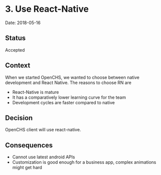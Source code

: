 # 3. Use React-Native

Date: 2018-05-16

## Status

Accepted

## Context

When we started OpenCHS, we wanted to choose between native development and React Native. The reasons to choose RN are
 - React-Native is mature
 - It has a comparatively lower learning curve for the team
 - Development cycles are faster compared to native

## Decision

OpenCHS client will use react-native. 

## Consequences

 - Cannot use latest android APIs
 - Customization is good enough for a business app, complex animations might get hard